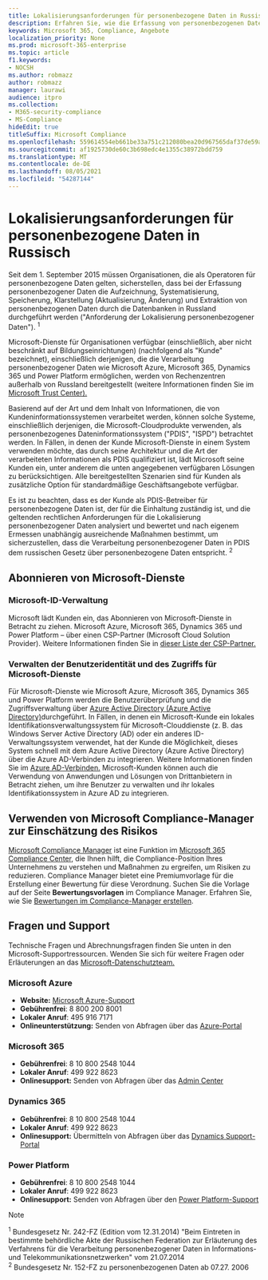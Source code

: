 ```yaml
---
title: Lokalisierungsanforderungen für personenbezogene Daten in Russisch
description: Erfahren Sie, wie die Erfassung von personenbezogenen Daten, die Aufzeichnung von personenbezogenen Daten von russischen Bürgern, die Systematisierung, die Behebung, die Speicherung, die Klarstellung und die Extraktion in Microsoft-Dienste und Datenbanken in Russland durchgeführt werden.
keywords: Microsoft 365, Compliance, Angebote
localization_priority: None
ms.prod: microsoft-365-enterprise
ms.topic: article
f1.keywords:
- NOCSH
ms.author: robmazz
author: robmazz
manager: laurawi
audience: itpro
ms.collection:
- M365-security-compliance
- MS-Compliance
hideEdit: true
titleSuffix: Microsoft Compliance
ms.openlocfilehash: 559614554eb661be33a751c212080bea20d967565daf37de59a292851b9a28e8
ms.sourcegitcommit: af1925730de60c3b698edc4e1355c38972bdd759
ms.translationtype: MT
ms.contentlocale: de-DE
ms.lasthandoff: 08/05/2021
ms.locfileid: "54287144"
---
```

# <a name="russian-personal-data-localization-requirements"></a>Lokalisierungsanforderungen für personenbezogene Daten in Russisch

Seit dem 1. September 2015 müssen Organisationen, die als Operatoren für personenbezogene Daten gelten, sicherstellen, dass bei der Erfassung personenbezogener Daten die Aufzeichnung, Systematisierung, Speicherung, Klarstellung (Aktualisierung, Änderung) und Extraktion von personenbezogenen Daten durch die Datenbanken in Russland durchgeführt werden ("Anforderung der Lokalisierung personenbezogener Daten"). <sup>1</sup>

Microsoft-Dienste für Organisationen verfügbar (einschließlich, aber nicht beschränkt auf Bildungseinrichtungen) (nachfolgend als "Kunde" bezeichnet), einschließlich derjenigen, die die Verarbeitung personenbezogener Daten wie Microsoft Azure, Microsoft 365, Dynamics 365 und Power Platform ermöglichen, werden von Rechenzentren außerhalb von Russland bereitgestellt (weitere Informationen finden Sie im [Microsoft Trust Center).](https://www.microsoft.com/trust-center)

Basierend auf der Art und dem Inhalt von Informationen, die von Kundeninformationssystemen verarbeitet werden, können solche Systeme, einschließlich derjenigen, die Microsoft-Cloudprodukte verwenden, als personenbezogenes Dateninformationssystem ("PDIS", "ISPD") betrachtet werden. In Fällen, in denen der Kunde Microsoft-Dienste in einem System verwenden möchte, das durch seine Architektur und die Art der verarbeiteten Informationen als PDIS qualifiziert ist, lädt Microsoft seine Kunden ein, unter anderem die unten angegebenen verfügbaren Lösungen zu berücksichtigen. Alle bereitgestellten Szenarien sind für Kunden als zusätzliche Option für standardmäßige Geschäftsangebote verfügbar.

Es ist zu beachten, dass es der Kunde als PDIS-Betreiber für personenbezogene Daten ist, der für die Einhaltung zuständig ist, und die geltenden rechtlichen Anforderungen für die Lokalisierung personenbezogener Daten analysiert und bewertet und nach eigenem Ermessen unabhängig ausreichende Maßnahmen bestimmt, um sicherzustellen, dass die Verarbeitung personenbezogener Daten in PDIS dem russischen Gesetz über personenbezogene Daten entspricht. <sup>2</sup>

## <a name="subscribing-to-microsoft-services"></a>Abonnieren von Microsoft-Dienste

### <a name="microsoft-id-management"></a>Microsoft-ID-Verwaltung

Microsoft lädt Kunden ein, das Abonnieren von Microsoft-Dienste in Betracht zu ziehen. Microsoft Azure, Microsoft 365, Dynamics 365 und Power Platform – über einen CSP-Partner (Microsoft Cloud Solution Provider). Weitere Informationen finden Sie in [dieser Liste der CSP-Partner.](https://pinpoint.microsoft.com/search?type=services&campaign=691)

### <a name="managing-user-identity-and-access-for-microsoft-services"></a>Verwalten der Benutzeridentität und des Zugriffs für Microsoft-Dienste

Für Microsoft-Dienste wie Microsoft Azure, Microsoft 365, Dynamics 365 und Power Platform werden die Benutzerüberprüfung und die Zugriffsverwaltung über [Azure Active Directory (Azure Active Directory)](https://azure.microsoft.com/services/active-directory/)durchgeführt. In Fällen, in denen ein Microsoft-Kunde ein lokales Identifikationsverwaltungssystem für Microsoft-Clouddienste (z. B. das Windows Server Active Directory (AD) oder ein anderes ID-Verwaltungssystem verwendet, hat der Kunde die Möglichkeit, dieses System schnell mit dem Azure Active Directory (Azure Active Directory) über die Azure AD-Verbinden zu integrieren. Weitere Informationen finden Sie im [Azure AD-Verbinden.](/azure/active-directory/cloud-provisioning/) Microsoft-Kunden können auch die Verwendung von Anwendungen und Lösungen von Drittanbietern in Betracht ziehen, um ihre Benutzer zu verwalten und ihr lokales Identifikationssystem in Azure AD zu integrieren.

## <a name="use-microsoft-compliance-manager-to-assess-your-risk"></a>Verwenden von Microsoft Compliance-Manager zur Einschätzung des Risikos

[Microsoft Compliance Manager](/microsoft-365/compliance/compliance-manager) ist eine Funktion im [Microsoft 365 Compliance Center](/microsoft-365/compliance/microsoft-365-compliance-center), die Ihnen hilft, die Compliance-Position Ihres Unternehmens zu verstehen und Maßnahmen zu ergreifen, um Risiken zu reduzieren. Compliance Manager bietet eine Premiumvorlage für die Erstellung einer Bewertung für diese Verordnung. Suchen Sie die Vorlage auf der Seite **Bewertungsvorlagen** im Compliance Manager. Erfahren Sie, wie Sie [Bewertungen im Compliance-Manager erstellen](/microsoft-365/compliance/compliance-manager-assessments).

## <a name="questions-and-support"></a>Fragen und Support

Technische Fragen und Abrechnungsfragen finden Sie unten in den Microsoft-Supportressourcen. Wenden Sie sich für weitere Fragen oder Erläuterungen an das [Microsoft-Datenschutzteam.](https://support.microsoft.com/gp/privacy-page)

### <a name="microsoft-azure"></a>Microsoft Azure

- **Website:** [Microsoft Azure-Support](https://aka.ms/GetAzureSupport)
- **Gebührenfrei**: 8 800 200 8001
- **Lokaler Anruf**: 495 916 7171
- **Onlineunterstützung:** Senden von Abfragen über das [Azure-Portal](https://portal.azure.com)

### <a name="microsoft-365"></a>Microsoft 365

- **Gebührenfrei**: 8 10 800 2548 1044
- **Lokaler Anruf**: 499 922 8623
- **Onlinesupport:** Senden von Abfragen über das [Admin Center](https://portal.office.com/)

### <a name="dynamics-365"></a>Dynamics 365

- **Gebührenfrei**: 8 10 800 2548 1044
- **Lokaler Anruf**: 499 922 8623
- **Onlinesupport:** Übermitteln von Abfragen über das [Dynamics Support-Portal](https://dynamics.microsoft.com/support/)

### <a name="power-platform"></a>Power Platform

- **Gebührenfrei**: 8 10 800 2548 1044
- **Lokaler Anruf**: 499 922 8623
- **Onlinesupport:** Senden von Abfragen über den [Power Platform-Support](/power-platform/admin/get-help-support)

> [!NOTE]
> <sup>1</sup> Bundesgesetz Nr. 242-FZ (Edition vom 12.31.2014) "Beim Eintreten in bestimmte behördliche Akte der Russischen Federation zur Erläuterung des Verfahrens für die Verarbeitung personenbezogener Daten in Informations- und Telekommunikationsnetzwerken" vom 21.07.2014 <br>
> <sup>2</sup> Bundesgesetz Nr. 152-FZ zu personenbezogenen Daten ab 07.27. 2006<br>

